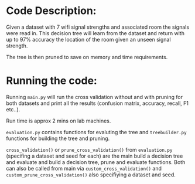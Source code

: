 
# Code Description:
Given a dataset with 7 wifi signal strengths and associated room the signals were read in. This decision tree will learn from the dataset and return with up to 97% accuracy the location of the room given an unseen signal strength. 

The tree is then pruned to save on memory and time requirements. 
# Running the code:

Running `main.py` will run the cross validation without and with pruning for both datasets and print all the results (confusion matrix, accuracy, recall, F1 etc..).

Run time is approx 2 mins on lab machines.  

`evaluation.py` contains functions for evaluting the tree and `treebuilder.py` functions for building the tree and pruning. 

`cross_validation()` or `prune_cross_validation()` from `evaluation.py` (specifing a dataset and seed for each) are the main build a decision tree and evaluate and build a decision tree, prune and evaluate functions. Both can also be called from main via `custom_cross_validation()` and `custom_prune_cross_validation()` also specifiying a dataset and seed.
